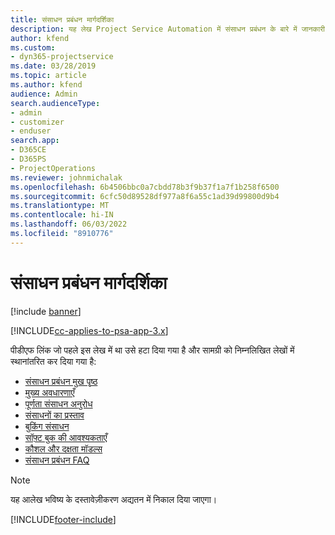 ```yaml
---
title: संसाधन प्रबंधन मार्गदर्शिका
description: यह लेख Project Service Automation में संसाधन प्रबंधन के बारे में जानकारी के लिए लिंक प्रदान करता है
author: kfend
ms.custom:
- dyn365-projectservice
ms.date: 03/28/2019
ms.topic: article
ms.author: kfend
audience: Admin
search.audienceType:
- admin
- customizer
- enduser
search.app:
- D365CE
- D365PS
- ProjectOperations
ms.reviewer: johnmichalak
ms.openlocfilehash: 6b4506bbc0a7cbdd78b3f9b37f1a7f1b258f6500
ms.sourcegitcommit: 6cfc50d89528df977a8f6a55c1ad39d99800d9b4
ms.translationtype: MT
ms.contentlocale: hi-IN
ms.lasthandoff: 06/03/2022
ms.locfileid: "8910776"
---
```

# <a name="resource-management-guide"></a>संसाधन प्रबंधन मार्गदर्शिका

[!include [banner](../../includes/psa-now-project-operations.md)]

[!INCLUDE[cc-applies-to-psa-app-3.x](../../includes/cc-applies-to-psa-app-3x.md)]

पीडीएफ लिंक जो पहले इस लेख में था उसे हटा दिया गया है और सामग्री को निम्नलिखित लेखों में स्थानांतरित कर दिया गया है:

- [संसाधन प्रबंधन मुख पृष्ठ](../resource-management-home-page.md)
- [मुख्य अवधारणाएँ](../reports-key-concepts.md)
- [पूर्णता संसाधन अनुरोध](../resource-management-fulfill-requests.md)
- [संसाधनों का प्रस्ताव](../resource-management-propose-resources.md)
- [बुकिंग संसाधन](../resource-management-book-resources-scheduleboard.md)
- [सॉफ़्ट बुक की आवश्यकताएँ](../resource-management-softbook-requirements.md)
- [कौशल और दक्षता मॉडल्स](../resource-management-skills-proficiency.md)
- [संसाधन प्रबंधन FAQ](../resource-management-faq.md)

> [!NOTE]
> यह आलेख भविष्य के दस्तावेज़ीकरण अद्यतन में निकाल दिया जाएगा। 


[!INCLUDE[footer-include](../../includes/footer-banner.md)]
